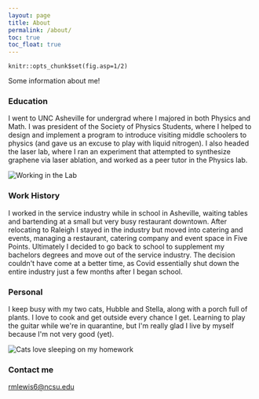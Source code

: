 ```yaml
---
layout: page
title: About
permalink: /about/
toc: true
toc_float: true
---
```


```{r setup, include=FALSE}
knitr::opts_chunk$set(fig.asp=1/2)
```

Some information about me!

### Education

I went to UNC Asheville for undergrad where I majored in both Physics and Math. I was president of the Society of Physics Students, where I helped to design and implement a program to introduce visiting middle schoolers to physics (and gave us an excuse to play with liquid nitrogen). I also headed the laser lab, where I ran an experiment that attempted to synthesize graphene via laser ablation, and worked as a peer tutor in the Physics lab. 

![Working in the Lab](C:/Users/robyn/Pictures/LaserLab.png)

### Work History

I worked in the service industry while in school in Asheville, waiting tables and bartending at a small but very busy restaurant downtown. After relocating to Raleigh I stayed in the industry but moved into catering and events, managing a restaurant, catering company and event space in Five Points. Ultimately I decided to go back to school to supplement my bachelors degrees and move out of the service industry. The decision couldn't have come at a better time, as Covid essentially shut down the entire industry just a few months after I began school. 

### Personal

I keep busy with my two cats, Hubble and Stella, along with a porch full of plants. I love to cook and get outside every chance I get. Learning to play the guitar while we're in quarantine, but I'm really glad I live by myself because I'm not very good (yet). 

![Cats love sleeping on my homework](C:/Users/robyn/Pictures/Cats.png)

### Contact me

[rmlewis6@ncsu.edu](mailto:rmlewis6@ncsu.edu)
